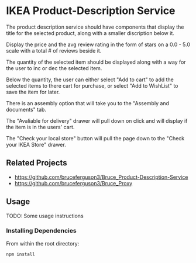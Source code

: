 # IKEA Product-Description Service

The product description service should have components that display the title for the selected 
product, along with a smaller discription below it. 

Display the price and the avg review rating in the form of stars on a 0.0 - 5.0 scale 
with a total # of reviews beside it.

The quantity of the selected item should be displayed along with a way for the user to inc or dec
the selected item. 

Below the quantity, the user can either select "Add to cart" to add the selected items
to there cart for purchase, or select "Add to WishList" to save the item for later. 

There is an assembly option that will take you to the "Assembly and documents" tab. 

The "Avaliable for delivery" drawer will pull down on click and 
will display if the item is in the users' cart. 

The "Check your local store" button will pull the page down to the 
"Check your IKEA Store" drawer.

## Related Projects

  - https://github.com/bruceferguson3/Bruce_Product-Description-Service
  - https://github.com/bruceferguson3/Bruce_Proxy

## Usage

TODO: Some usage instructions

### Installing Dependencies

From within the root directory:

```
npm install
```


